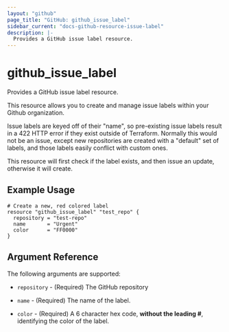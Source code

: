 ```yaml
---
layout: "github"
page_title: "GitHub: github_issue_label"
sidebar_current: "docs-github-resource-issue-label"
description: |-
  Provides a GitHub issue label resource.
---
```


# github_issue_label

Provides a GitHub issue label resource.

This resource allows you to create and manage issue labels within your
Github organization.

Issue labels are keyed off of their "name", so pre-existing issue labels result
in a 422 HTTP error if they exist outside of Terraform. Normally this would not
be an issue, except new repositories are created with a "default" set of labels,
and those labels easily conflict with custom ones.

This resource will first check if the label exists, and then issue an update,
otherwise it will create.

## Example Usage

```hcl
# Create a new, red colored label
resource "github_issue_label" "test_repo" {
  repository = "test-repo"
  name       = "Urgent"
  color      = "FF0000"
}
```

## Argument Reference

The following arguments are supported:

* `repository` - (Required) The GitHub repository

* `name` - (Required) The name of the label.

* `color` - (Required) A 6 character hex code, **without the leading #**, identifying the color of the label.

